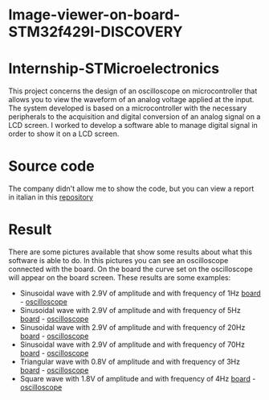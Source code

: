 # Image-viewer-on-board-STM32f429I-DISCOVERY
# Internship-STMicroelectronics
This project concerns the design of an oscilloscope on microcontroller that allows you to view the waveform of an analog voltage applied at the input. The system developed is based on a microcontroller with the necessary peripherals to the acquisition and digital conversion of an analog signal on a LCD screen. I worked to develop a software able to manage digital signal in order to show it on a LCD screen.

# Source code
The company didn't allow me to show the code, but you can view a report in italian in this [repository](https://github.com/Giuscar/Image-viewer-on-board-STM32f429I-DISCOVERY/blob/master/Monografia%20(italian).pdf)

# Result
There are some pictures available that show some results about what this software is able to do. In this pictures you can see an oscilloscope connected with the board. On the board the curve set on the oscilloscope will appear on the board screen.
These results are some examples:
- Sinusoidal wave with 2.9V of amplitude and with frequency of 1Hz [board](https://github.com/Giuscar/Image-viewer-on-board-STM32f429I-DISCOVERY/blob/master/Results/1B.jpg) - [oscilloscope](https://github.com/Giuscar/Image-viewer-on-board-STM32f429I-DISCOVERY/blob/master/Results/1O.jpg)
- Sinusoidal wave with 2.9V of amplitude and with frequency of 5Hz [board](https://github.com/Giuscar/Image-viewer-on-board-STM32f429I-DISCOVERY/blob/master/Results/2B.png) - [oscilloscope](https://github.com/Giuscar/Image-viewer-on-board-STM32f429I-DISCOVERY/blob/master/Results/2O.png)
- Sinusoidal wave with 2.9V of amplitude and with frequency of 20Hz [board](https://github.com/Giuscar/Image-viewer-on-board-STM32f429I-DISCOVERY/blob/master/Results/3B.png) - [oscilloscope](https://github.com/Giuscar/Image-viewer-on-board-STM32f429I-DISCOVERY/blob/master/Results/3O.png)
- Sinusoidal wave with 2.9V of amplitude and with frequency of 70Hz [board](https://github.com/Giuscar/Image-viewer-on-board-STM32f429I-DISCOVERY/blob/master/Results/4B.png) - [oscilloscope](https://github.com/Giuscar/Image-viewer-on-board-STM32f429I-DISCOVERY/blob/master/Results/4O.png)
- Triangular wave with 0.8V of amplitude and with frequency of 3Hz [board](https://github.com/Giuscar/Image-viewer-on-board-STM32f429I-DISCOVERY/blob/master/Results/5B.png) - [oscilloscope](https://github.com/Giuscar/Image-viewer-on-board-STM32f429I-DISCOVERY/blob/master/Results/5O.png)
- Square wave with 1.8V of amplitude and with frequency of 4Hz [board](https://github.com/Giuscar/Image-viewer-on-board-STM32f429I-DISCOVERY/blob/master/Results/6B.png) - [oscilloscope](https://github.com/Giuscar/Image-viewer-on-board-STM32f429I-DISCOVERY/blob/master/Results/6O.png)

